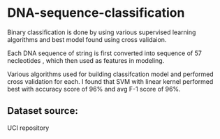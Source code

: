 # DNA-sequence-classification
Binary classification is done by using various supervised learning algorithms and best model found using cross validaion.

Each DNA sequence of string is first converted into sequence of 57 necleotides , which then used as features in modeling.

Various algorithms used for building classifcation model and performed cross validation for each. I found that SVM with linear kernel performed best with accuracy score of 96% and avg F-1 score of 96%.

## Dataset source:
UCI repository
